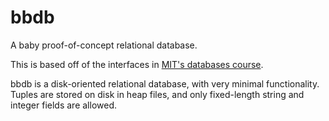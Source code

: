 # bbdb

A baby proof-of-concept relational database.

This is based off of the interfaces in [MIT's databases course](https://github.com/MIT-DB-Class/course-info).

bbdb is a disk-oriented relational database, with very minimal functionality. Tuples are stored on disk in heap files, and only fixed-length string and integer fields are allowed.